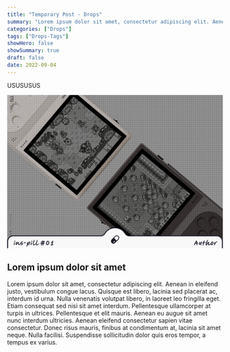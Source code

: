 ```yaml
---
title: "Temporary Post - Drops"
summary: "Lorem ipsum dolor sit amet, consectetur adipiscing elit. Aenean in eleifend justo, vestibulum congue."
categories: ["Drops"]
tags: ["Drops-Tags"]
showHero: false
showSummary: true
draft: false
date: 2022-09-04
---
```


USUSUSUS

![Alt text](cover.png "Image caption")

## Lorem ipsum dolor sit amet

Lorem ipsum dolor sit amet, consectetur adipiscing elit. Aenean in eleifend justo, vestibulum congue lacus. Quisque est libero, lacinia sed placerat ac, interdum id urna. Nulla venenatis volutpat libero, in laoreet leo fringilla eget. Etiam consequat sed nisi sit amet interdum. Pellentesque ullamcorper at turpis in ultrices. Pellentesque et elit mauris. Aenean eu augue sit amet nunc interdum ultricies. Aenean eleifend consectetur sapien vitae consectetur. Donec risus mauris, finibus at condimentum at, lacinia sit amet neque. Nulla facilisi. Suspendisse sollicitudin dolor quis eros tempor, a tempus ex varius.
